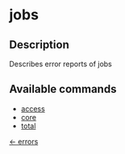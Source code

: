 # jobs

## Description

Describes error reports of jobs

## Available commands

- [access](./access.md)
- [core](./core.md)
- [total](./total.md)


[← errors](../index.md)